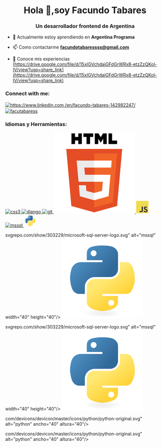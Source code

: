 <h1 align="center">Hola 👋,soy Facundo Tabares</h1>
<h3 align="center">Un desarrollador frontend de Argentina</h3>

- 🌱 Actualmente estoy aprendiendo en **Argentina Programa**

- 📫 Como contactarme **facundotabaressss@gmail.com**

- 📄 Conoce mis experiencias [https://drive.google.com/file/d/15xIGVchdaiGFdGrWRx8-etzZzQKol-IV/view?usp=share_link](https://drive.google.com/file/d/15xIGVchdaiGFdGrWRx8-etzZzQKol-IV/view?usp=share_link)

<h3 align="left">Connect with me:</h3>
<p align="left">
<a href="https://linkedin.com/en/https://www.linkedin.com/en/facundo-tabares-142982247/" target="blank"><img align="center" src=" https://raw.githubusercontent.com/rahuldkjain/github-profile-readme-generator/master/src/images/icons/Social/linked-in-alt.svg" alt="https://www.linkedin.com /en/facundo-tabares-142982247/" height="30" width="40" /></a>
<a href="https://instagram.com/facutabaress" target="blank"><img align ="center" src="https://raw.githubusercontent.com/rahuldkjain/github-profile-readme-generator/master/src/images/icons/Social/instagram.svg" alt="facutabaress" height="30 " ancho="40" /></a>
</p>

<h3 alinear="izquierda">Idiomas y Herramientas:</h3>
<p align="left"> <a href="https://www.w3schools.com/css/" target="_blank" rel="noreferrer"> <img src="https://raw.githubusercontent. com/devicons/devicon/master/icons/css3/css3-original-wordmark.svg" alt="css3" width="40" height="40"/> </a> <a href="https:// www.djangoproject.com/" target="_blank" rel="noreferrer"> <img src="https://cdn.worldvectorlogo.com/logos/django.svg" alt="django" width="40" height ="40"/> </a> <a href="https://git-scm.com/" target="_blank" rel="noreferrer"> <img src="https://www.vectorlogo.zone/logos/git-scm/git-scm-icon.svg" alt="git" width="40" height="40"/> </a> <a href="https://www.w3. org/html/" target="_blank" rel="noreferrer"> <img src="https://raw.githubusercontent.com/devicons/devicon/master/icons/html5/html5-original-wordmark.svg" alt ="html5" ancho="40" altura="40"/> </a> <a href="https://developer.mozilla.org/en-US/docs/Web/JavaScript" target="_blank" rel="noreferrer"> <img src="https://raw.githubusercontent.com/devicons/devicon/master/icons/javascript/javascript-original.svg" alt="javascript" width="40" height=" 40"/> </a><a href="https://www.microsoft.com/en-us/sql-server" target="_blank" rel="noreferrer"> <img src="https://www.svgrepo.com/show /303229/microsoft-sql-server-logo.svg" alt="mssql" width="40" height="40"/> </a> <a href="https://www.python.org" objetivo ="_blank" rel="noreferrer"> <img src="https://raw.githubusercontent.com/devicons/devicon/master/icons/python/python-original.svg" alt="python" width="40 " altura="40"/> </a> </p>svgrepo.com/show/303229/microsoft-sql-server-logo.svg" alt="mssql" width="40" height="40"/> </a> <a href="https://www. python.org" target="_blank" rel="noreferrer"> <img src="https://raw.githubusercontent.com/devicons/devicon/master/icons/python/python-original.svg" alt="python " ancho="40" altura="40"/> </a> </p>svgrepo.com/show/303229/microsoft-sql-server-logo.svg" alt="mssql" width="40" height="40"/> </a> <a href="https://www. python.org" target="_blank" rel="noreferrer"> <img src="https://raw.githubusercontent.com/devicons/devicon/master/icons/python/python-original.svg" alt="python " ancho="40" altura="40"/> </a> </p>com/devicons/devicon/master/icons/python/python-original.svg" alt="python" ancho="40" altura="40"/> </a> </p>com/devicons/devicon/master/icons/python/python-original.svg" alt="python" ancho="40" altura="40"/> </a> </p>
